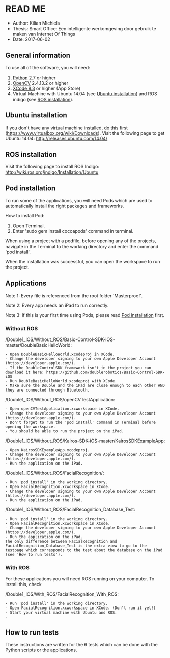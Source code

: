 # READ ME

- Author: Kilian Michiels
- Thesis: Smart Office: Een intelligente werkomgeving door gebruik te maken van Internet Of Things
- Date: 2017-06-02

## General information
To use all of the software, you will need:

1. [Python](https://www.python.org/) 2.7 or higher
2. [OpenCV](http://opencv.org/) 2.4.13.2 or higher
3. [XCode 8.3](https://developer.apple.com/download/) or higher (App Store)
4. Virtual Machine with Ubuntu 14.04 (see [Ubuntu installation](https://github.com/Michielskilian/Test/blob/master/README.md#ubuntu-installation)) and ROS indigo (see [ROS installation](https://github.com/Michielskilian/Test/blob/master/README.md#ros-installation)).

## Ubuntu installation
If you don't have any virtual machine installed, do this first (https://www.virtualbox.org/wiki/Downloads).
Visit the following page to get Ubuntu 14.04: http://releases.ubuntu.com/14.04/

## ROS installation
Visit the following page to install ROS Indigo: http://wiki.ros.org/indigo/Installation/Ubuntu

## Pod installation
To run some of the applications, you will need Pods which are used to automatically install the right packages and frameworks.

How to install Pod:

1. Open Terminal.
2. Enter 'sudo gem install cocoapods' command in terminal.

When using a project with a podfile, before opening any of the projects, navigate in the Terminal to the working directory and enter the command 'pod install'.

When the installation was successful, you can open the workspace to run the project.

## Applications
Note 1: Every file is referenced from the root folder 'Masterproef'.

Note 2: Every app needs an iPad to run correctly.

Note 3: If this is your first time using Pods, please read [Pod installation](https://github.com/Michielskilian/Test/blob/master/README.md#pod-installation) first.

### Without ROS
/Double1_IOS/Without_ROS/Basic-Control-SDK-iOS-master/DoubleBasicHelloWorld:

    - Open DoubleBasicHelloWorld.xcodeproj in XCode.
    - Change the developer signing to your own Apple Developer Account (https://developer.apple.com/).
    - If the DoubleControlSDK framework isn't in the project you can download it here: https://github.com/doublerobotics/Basic-Control-SDK-iOS
    - Run DoubleBasicHelloWorld.xcodeproj with XCode.
    - Make sure the Double and the iPad are close enough to each other AND they are connected through Bluetooth.

 /Double1_IOS/Without_ROS/openCVTestApplication:
 
    - Open openCVTestApplication.xcworkspace in XCode.
    - Change the developer signing to your own Apple Developer Account (https://developer.apple.com/).
    - Don't forget to run the 'pod install' command in Terminal before opening the workspace.
    - You should be able to run the project on the iPad.

/Double1_IOS/Without_ROS/Kairos-SDK-iOS-master/KairosSDKExampleApp:

    - Open KairosSDKExampleApp.xcodeproj.
    - Change the developer signing to your own Apple Developer Account (https://developer.apple.com/).
    - Run the application on the iPad.

/Double1_IOS/Without_ROS/FacialRecognition/:

    - Run 'pod install' in the working directory.
    - Open FacialRecognition.xcworkspace in XCode.
    - Change the developer signing to your own Apple Developer Account (https://developer.apple.com/).
    - Run the application on the iPad.

/Double1_IOS/Without_ROS/FacialRecognition_Database_Test:

    - Run 'pod install' in the working directory.
    - Open FacialRecognition.xcworkspace in XCode.
    - Change the developer signing to your own Apple Developer Account (https://developer.apple.com/).
    - Run the application on the iPad.
    The only difference between FacialRecognition and FacialRecognition_Database_Test is the extra view to go to the testpage which corresponds to the test about the database on the iPad (see 'How to run tests').

### With ROS
For these applications you will need ROS running on your computer. To install this, check

/Double1_IOS/With_ROS/FacialRecognition_With_ROS:

    - Run 'pod install' in the working directory.
    - Open FacialRecognition.xcworkspace in XCode. (Don't run it yet!)
    - Start your virtual machine with Ubuntu and ROS.
    - 



## How to run tests
These instructions are written for the 6 tests which can be done with the Python scripts or the applications.
